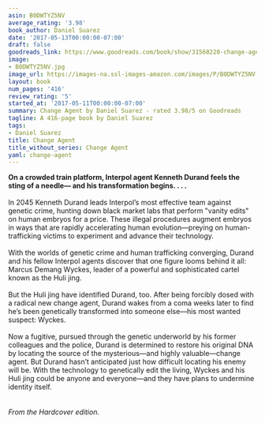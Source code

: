 ```yaml
---
asin: B0DWTYZ5NV
average_rating: '3.98'
book_author: Daniel Suarez
date: '2017-05-13T00:00:00-07:00'
draft: false
goodreads_link: https://www.goodreads.com/book/show/31568220-change-agent
image:
- B0DWTYZ5NV.jpg
image_url: https://images-na.ssl-images-amazon.com/images/P/B0DWTYZ5NV.01._SCLZZZZZZZ.jpg
layout: book
num_pages: '416'
review_rating: '5'
started_at: '2017-05-11T00:00:00-07:00'
summary: Change Agent by Daniel Suarez - rated 3.98/5 on Goodreads
tagline: A 416-page book by Daniel Suarez
tags:
- Daniel Suarez
title: Change Agent
title_without_series: Change Agent
yaml: change-agent
---
```


<b>On a crowded train platform, Interpol agent Kenneth Durand feels the sting of a needle— and his transformation begins. . . . </b><br />  <br /> In 2045 Kenneth Durand leads Interpol’s most effective team against genetic crime, hunting down black market labs that perform "vanity edits" on human embryos for a price. These illegal procedures augment embryos in ways that are rapidly accelerating human evolution—preying on human-trafficking victims to experiment and advance their technology.<br />  <br /> With the worlds of genetic crime and human trafficking converging, Durand and his fellow Interpol agents discover that one figure looms behind it all: Marcus Demang Wyckes, leader of a powerful and sophisticated cartel known as the Huli jing.<br />  <br /> But the Huli jing have identified Durand, too. After being forcibly dosed with a radical new change agent, Durand wakes from a coma weeks later to find he’s been genetically transformed into someone else—his most wanted suspect: Wyckes.<br />  <br /> Now a fugitive, pursued through the genetic underworld by his former colleagues and the police, Durand is determined to restore his original DNA by locating the source of the mysterious—and highly valuable—change agent. But Durand hasn’t anticipated just how difficult locating his enemy will be. With the technology to genetically edit the living, Wyckes and his Huli jing could be anyone and everyone—and they have plans to undermine identity itself.<br /><br /><br /><i>From the Hardcover edition.</i>